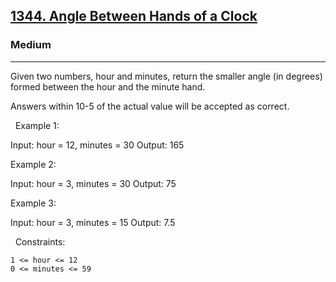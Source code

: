 <h2><a href="https://leetcode.com/problems/angle-between-hands-of-a-clock/">1344. Angle Between Hands of a Clock</a></h2><h3>Medium</h3><hr>Given two numbers, hour and minutes, return the smaller angle (in degrees) formed between the hour and the minute hand.

Answers within 10-5 of the actual value will be accepted as correct.

 
Example 1:

Input: hour = 12, minutes = 30
Output: 165


Example 2:

Input: hour = 3, minutes = 30
Output: 75


Example 3:

Input: hour = 3, minutes = 15
Output: 7.5


 
Constraints:


	1 <= hour <= 12
	0 <= minutes <= 59

